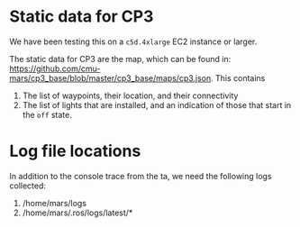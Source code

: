 # Static data for CP3

We have been testing this on a `c5d.4xlarge` EC2 instance or larger.

The static data for CP3 are the map, which can be found in: https://github.com/cmu-mars/cp3_base/blob/master/cp3_base/maps/cp3.json. This contains
1.  The list of waypoints, their location, and their connectivity
2. The list of lights that are installed, and an indication of those that start in the `off` state.

# Log file locations
In addition to the console trace from the ta, we need the following logs collected:

1. /home/mars/logs
2. /home/mars/.ros/logs/latest/\*
